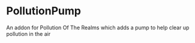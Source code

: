 # PollutionPump

An addon for Pollution Of The Realms which adds a pump to help clear up pollution in the air
